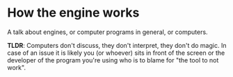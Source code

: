 # How the engine works

A talk about engines, or computer programs in general, or computers.

**TLDR**: Computers don't discuss, they don't interpret, they don't do magic. In case of an issue it is likely you (or whoever) sits in front of the screen or the developer of the program you're using who is to blame for "the tool to not work".